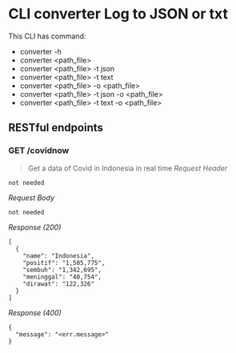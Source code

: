# CLI converter Log to JSON or txt
This CLI has command: 
* converter -h
* converter <path_file>
* converter <path_file> -t json
* converter <path_file> -t text
* converter <path_file> -o <path_file>
* converter <path_file> -t json -o <path_file>
* converter <path_file> -t text -o <path_file>
&nbsp;
## RESTful endpoints
### GET /covidnow
> Get a data of Covid in Indonesia in real time
_Request Header_
```
not needed
```
_Request Body_
```
not needed
```
_Response (200)_
```
[
  {
    "name": "Indonesia",
    "positif": "1,505,775",
    "sembuh": "1,342,695",
    "meninggal": "40,754",
    "dirawat": "122,326"
  }
]
```
_Response (400)_
```
{
  "message": "<err.message>"
}
```

